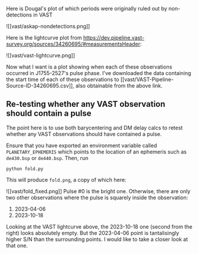 Here is Dougal's plot of which periods were originally ruled out by non-detections in VAST

![[vast/askap-nondetections.png]]

Here is the lightcurve plot from https://dev.pipeline.vast-survey.org/sources/34260695/#measurementsHeader:

![[vast/vast-lightcurve.png]]

Now what I want is a plot showing when each of these observations occurred in J1755-2527's pulse phase. I've downloaded the data containing the start time of each of these observations to [[vast/VAST-Pipeline-Source-ID-34260695.csv]], also obtainable from the above link.

## Re-testing whether any VAST observation should contain a pulse

The point here is to use both barycentering and DM delay calcs to retest whether any VAST observations should have contained a pulse.

Ensure that you have exported an environment variable called `PLANETARY_EPHEMERIS` which points to the location of an ephemeris such as `de430.bsp` or `de440.bsp`. Then, run

```
python fold.py
```

This will produce `fold.png`, a copy of which here:

![[vast/fold_fixed.png]]
Pulse #0 is the bright one. Otherwise, there are only two other observations where the pulse is squarely inside the observation:

1. 2023-04-06
2. 2023-10-18

Looking at the VAST lightcurve above, the 2023-10-18 one (second from the right) looks absolutely empty. But the 2023-04-06 point is tantalisingly higher S/N than the surrounding points. I would like to take a closer look at that one.